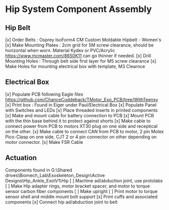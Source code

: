 # Hip System Component Assembly 

## Hip Belt
[x] Order Belts : Osprey IsoForm4 CM Custom Moldable Hipbelt - Women's
[x] Make Mounting Plates : 2cm grid for 5M screw clearance, should be horizontal when worn. Material Kydex or PVC/Acrylic https://www.mcmaster.com/8650K11 can go thinner if needed.
[x] Drill Mounting Holes : Through belt side first layer for M5 screw clearance
[x] Make Holes for mounting electrical box with template, M3 Clearnce

## Electrical Box
[x] Populate PCB following Eagle files https://github.com/ChanceCuddeback/TMotor_Exo_PCB/tree/WithTeensy
[x] Print box : Found in Eiger under Paul/Electrical Box
[x] Populate Panel with Switches and LEDs
[x] Place threaded inserts in printed components
[x] Make and mount cable for battery connection to PCB
[x] Mount PCB with the thin base behind it to protect against shorts
[x] Make cable to connect power from PCB to motors XT30 plug on one side and receptical on the other.
[x] Make cable to connect CAN from PCB to motor, 2 pin Molex Pico-Clasp on one side, CJT 2 or 4 pin connector on other depending on motor connector.
[x] Make FSR Cable

## Actuation
Components found in G:\Shared drives\Biomech_Lab\Exoskeleton_Design\Active Designs\Hip_Ankle_Exo\V1\Hip
[ ] Machine ad/abduction joint, use protolabs
[ ] Make Hip adapter rings, motor bracket spacer, and motor to torque sensor carbon fiber components
[ ] Make upright
[ ] Print motor to torque sensor shell and middle mount bolt support
[x] Print cuffs and associated components
[x] Connect hip ad/abduction joint to belt

